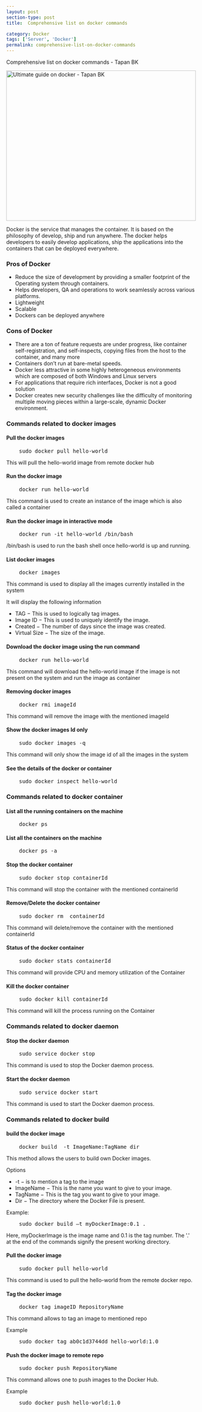 ```yaml
---
layout: post
section-type: post
title:  Comprehensive list on docker commands

category: Docker
tags: ['Server', 'Docker']
permalink: comprehensive-list-on-docker-commands
---
```

Comprehensive list on docker commands - Tapan BK

<!--more-->

<img
    src="{{site.baseurl}}/img/posts/docker.png"
    class="img-thumbnail img-rounded" height="400px" width="100%"
    title="Ultimate guide on docker - Tapan BK"
    alt="Ultimate guide on docker - Tapan BK">

<section>
<p>
Docker is the  service that manages the container. It is based on the philosophy of develop, ship and run anywhere.
The docker helps developers to easily develop applications, ship the applications into the containers that 
can be deployed everywhere.
</p>
</section>

<section>

<h3>Pros of Docker</h3>
<ul>
    <li>Reduce the size of development by providing a smaller footprint of the Operating system through containers.</li>
    <li>Helps developers, QA and operations to work seamlessly across various platforms.</li>
    <li>Lightweight</li>
    <li>Scalable</li>
    <li>Dockers can be deployed anywhere</li>
</ul>
</section>

<section>
<h3>Cons of Docker</h3>
<ul>
    <li>There are a ton of feature requests are under progress, like container self-registration, and self-inspects,
        copying files from the host to the container, and many more</li>
    <li>Containers don’t run at bare-metal speeds.</li>
    <li>Docker less attractive in some highly heterogeneous environments which are composed of both Windows and Linux servers</li>
    <li>For applications that require rich interfaces, Docker is not a good solution</li>
    <li>Docker creates new security challenges like the difficulty of monitoring multiple moving pieces within a large-scale, dynamic Docker environment.</li>
</ul>
</section>


<section>
<h3>Commands related to docker images</h3>

<h4>Pull the docker images</h4>
<pre class="terminal">
    sudo docker pull hello-world
</pre>
<p>This will pull the hello-world image from remote docker hub</p>

</section>
<section>

<h4>Run the docker image</h4>
<pre class="terminal">
    docker run hello-world
</pre>
<p>This command is used to create an instance of the image which is also called a container</p>

</section>
<section>

<h4>Run the docker image in interactive mode</h4>
<pre class="terminal">
    docker run -it hello-world /bin/bash
</pre>
<p>/bin/bash is used to run the bash shell once hello-world is up and running.</p>

</section>
<section>

<h4>List docker images</h4>
<pre class="terminal">
    docker images
</pre>
<p>This command is used to display all the images currently installed in the system</p>
<p>It will display the following information</p>
<ul>
    <li>TAG − This is used to logically tag images.</li>
    <li>Image ID − This is used to uniquely identify the image.</li>
    <li>Created − The number of days since the image was created.</li>
    <li>Virtual Size − The size of the image.</li>
</ul>

</section>
<section>

<h4>Download the docker image using the run command</h4>
<pre class="terminal">
    docker run hello-world
</pre>
<p>This command will download the hello-world image if the image is not present on the system and run the 
image as container
</p>

</section>
<section>
<h4>Removing docker images</h4>
<pre class="terminal">
    docker rmi imageId
</pre>
<p>This command will remove the image with the mentioned imageId</p>

</section>
<section>
<h4>Show the docker images Id only</h4>
<pre class="terminal">
    sudo docker images -q
</pre>
<p>This command will only show the image id of all the images in the system</p>

</section>
<section>

<h4>See the details of the docker or container</h4>
<pre class="terminal">
    sudo docker inspect hello-world
</pre>

</section>
<section>
<h3>Commands related to docker container</h3>

<h4>List all the running containers on the machine</h4>
<pre class="terminal">
    docker ps
</pre>
</section>
<section>

<h4>List all the containers on the machine</h4>
<pre class="terminal">
    docker ps -a
</pre>

</section>
<section>
<h4>Stop the docker container</h4>
<pre class="terminal">
    sudo docker stop containerId
</pre>
<p>This command will stop the container with the mentioned containerId</p>

</section>
<section>
<h4>Remove/Delete the docker container</h4>
<pre class="terminal">
    sudo docker rm  containerId
</pre>
<p>This command will delete/remove the container with the mentioned containerId</p>

</section>
<section>

<h4>Status of the docker container</h4>
<pre class="terminal">
    sudo docker stats containerId
</pre>
<p>This command will provide CPU and memory utilization of the Container</p>
</section>
<section>

<h4>Kill the docker container</h4>
<pre class="terminal">
    sudo docker kill containerId
</pre>
<p>This command will kill the process running on the Container</p>
</section>
<section>
<h3>Commands related to docker daemon</h3>
<h4>Stop the docker daemon</h4>
<pre class="terminal">
    sudo service docker stop
</pre>
<p>This command is used to stop the Docker daemon process.</p>

</section>
<section>
<h4>Start the docker daemon</h4>
<pre class="terminal">
    sudo service docker start
</pre>
<p>This command is used to start the Docker daemon process.</p>
</section>
<section>

<h3>Commands related to docker build</h3>
<h4>build the docker image</h4>
<pre class="terminal">
    docker build  -t ImageName:TagName dir
</pre>
<p>This method allows the users to build  own Docker images.</p>

<p>Options</p>
<ul>
<li>-t − is to mention a tag to the image</li>
<li>ImageName − This is the name you want to give to your image.</li>
<li>TagName − This is the tag you want to give to your image.</li>
<li>Dir − The directory where the Docker File is present.</li>
</ul>

<p>Example: </p>
<pre class="terminal">
    sudo docker build –t myDockerImage:0.1 .
</pre>
<p>
Here, myDockerImage is the image name and 0.1 is the tag number. The '.' at the end of the commands signify the present 
working directory.
</p>

</section>
<section>
<h4>Pull the docker image</h4>
<pre class="terminal">
    sudo docker pull hello-world
</pre>
<p>This command is used to pull the hello-world from the remote docker repo.</p>

</section>
<section>
<h4>Tag the docker image</h4>
<pre class="terminal">
    docker tag imageID RepositoryName
</pre>
<p>This command allows to tag an image to mentioned repo</p>

<p>Example</p>
<pre class="terminal">
    sudo docker tag ab0c1d3744dd hello-world:1.0
</pre>

</section>
<section>
<h4>Push the docker image to remote repo</h4>
<pre class="terminal">
    sudo docker push RepositoryName
</pre>
<p>This command allows one to push images to the Docker Hub.</p>
</section>

<section>
<p>Example</p>
<pre class="terminal">
    sudo docker push hello-world:1.0
</pre>
</section>


